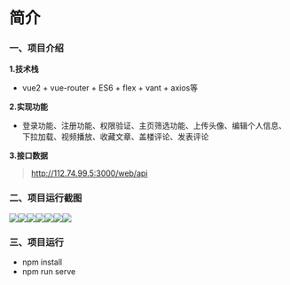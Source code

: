 # 简介
### 一、项目介绍
**1.技术栈**

* vue2 + vue-router + ES6 + flex + vant + axios等

**2.实现功能**

* 登录功能、注册功能、权限验证、主页筛选功能、上传头像、编辑个人信息、下拉加载、视频播放、收藏文章、盖楼评论、发表评论

**3.接口数据**

> http://112.74.99.5:3000/web/api

### 二、项目运行截图
![](./screenshots/login.png)![](./screenshots/register.png)![](./screenshots/user.png)![](./screenshots/profile.png)![](./screenshots/home.png)![](./screenshots/article.png)![](./screenshots/comment.png)

### 三、项目运行
* npm install
* npm run serve